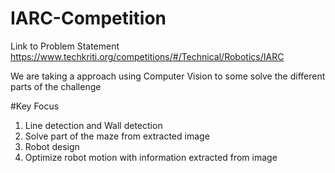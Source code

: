 # IARC-Competition

Link to Problem Statement
https://www.techkriti.org/competitions/#/Technical/Robotics/IARC 

We are taking a approach using Computer Vision to some solve the different parts of the challenge

#Key Focus
1. Line detection and Wall detection
2. Solve part of the maze from extracted image
3. Robot design
4. Optimize robot motion with information extracted from image
